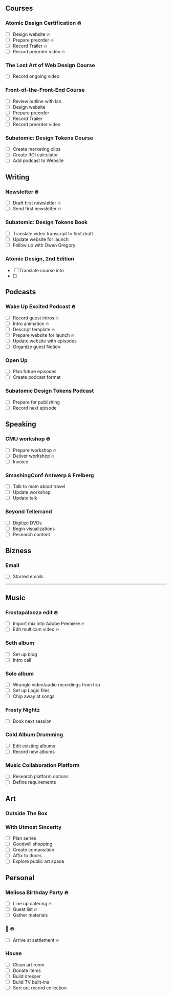 ## Courses

### Atomic Design Certification 🔥

- [ ] Design website 🔥
- [ ] Prepare preorder 🔥 
- [ ] Record Trailer 🔥
- [ ] Record preorder video 🔥

### The Lost Art of Web Design Course

- [ ] Record ongoing video

### Front-of-the-Front-End Course

- [ ] Review outline with Ian
- [ ] Design website
- [ ] Prepare preorder
- [ ] Record Trailer
- [ ] Record preorder video

### Subatomic: Design Tokens Course

- [ ] Create marketing clips
- [ ] Create ROI calculator
- [ ] Add podcast to Website

## Writing

### Newsletter 🔥 
- [ ] Draft first newsletter 🔥
- [ ] Send first newsletter 🔥

### Subatomic: Design Tokens Book

- [ ] Translate video transcript to first draft
- [ ] Update website for launch
- [ ] Follow up with Owen Gregory

### Atomic Design, 2nd Edition

- [ ] Translate course into 
- [ ] 

## Podcasts

### Wake Up Excited Podcast 🔥

- [ ] Record guest intros 🔥
- [ ] Intro animation  🔥
- [ ] Descript template  🔥
- [ ] Prepare website for launch  🔥
- [ ] Update website with episodes
- [ ] Organize guest Notion

### Open Up

- [ ] Plan future episodes
- [ ] Create podcast format

### Subatomic Design Tokens Podcast
- [ ] Prepare for publishing
- [ ] Record next episode

## Speaking

### CMU workshop 🔥
- [ ] Prepare workshop 🔥
- [ ] Deliver workshop 🔥
- [ ] Invoice

### SmashingConf Antwerp & Freiberg
- [ ] Talk to mom about travel
- [ ] Update workshop
- [ ] Update talk

### Beyond Tellerrand
- [ ] Digitize DVDs
- [ ] Begin visualizations
- [ ] Research content

## Bizness

### Email 
- [ ] Starred emails

---

## Music

### Frostapalooza edit 🔥
- [ ] Import mix into Adobe Premiere  🔥
- [ ] Edit multicam video  🔥

### Seth album
- [ ] Set up blog
- [ ] Intro call

### Solo album
- [ ] Wrangle video/audio recordings from trip
- [ ] Set up Logic files
- [ ] Chip away at songs

### Frosty Nightz
- [ ] Book next session

### Cold Album Drumming
- [ ] Edit existing albums
- [ ] Record new albums

### Music Collaboration Platform

- [ ] Research platform options
- [ ] Define requirements

## Art

### Outside The Box

### With Utmost Sincerity

- [ ] Plan series
- [ ] Goodwill shopping
- [ ] Create composition
- [ ] Affix to doors
- [ ] Explore public art space

## Personal

### Melissa Birthday Party 🔥
- [ ] Line up catering 🔥
- [ ] Guest list 🔥
- [ ] Gather materials

### 💩 🔥
- [ ] Arrive at settlement 🔥

### House 
- [ ] Clean art room
- [ ] Donate items
- [ ] Build dresser
- [ ] Build TV built-ins
- [ ] Sort out record collection

